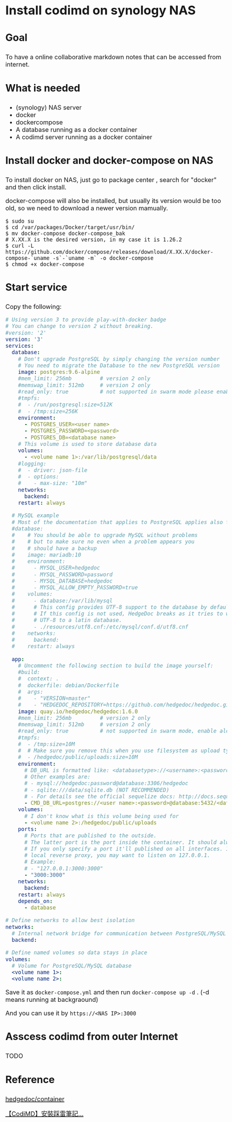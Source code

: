 <style>
    body{
    	font-size: 15pt;
    }
    h2{
        font-size: 28pt;
        font-weight: bold;
    }
    h3{
        font-size: 24pt;
        font-weight: bold;
    }
</style>

# Install codimd on synology NAS

### Goal

To have a online collaborative markdown notes that can be accessed from internet.

### What is needed

- (synology) NAS server
- docker
- dockercompose
- A database running as a docker container
- A codimd server running as a docker container 

### Install docker and docker-compose on NAS

To install docker on NAS, just go to package center , search for "docker" and then click install.

docker-compose will also be installed, but usually its version would be too old, so we need to download a newer version mamually.

```shell
$ sudo su 
$ cd /var/packages/Docker/target/usr/bin/
$ mv docker-compose docker-compose_bak
# X.XX.X is the desired version, in my case it is 1.26.2 
$ curl -L https://github.com/docker/compose/releases/download/X.XX.X/docker-compose-`uname -s`-`uname -m` -o docker-compose
$ chmod +x docker-compose
```

### Start service

Copy the following:

```yml
# Using version 3 to provide play-with-docker badge
# You can change to version 2 without breaking.
#version: '2'
version: '3'
services:
  database:
    # Don't upgrade PostgreSQL by simply changing the version number
    # You need to migrate the Database to the new PostgreSQL version
    image: postgres:9.6-alpine
    #mem_limit: 256mb         # version 2 only
    #memswap_limit: 512mb     # version 2 only
    #read_only: true          # not supported in swarm mode please enable along with tmpfs
    #tmpfs:
    #  - /run/postgresql:size=512K
    #  - /tmp:size=256K
    environment:
      - POSTGRES_USER=<user name>
      - POSTGRES_PASSWORD=<password>
      - POSTGRES_DB=<database name>
    # This volume is used to store database data  
    volumes:
      - <volume name 1>:/var/lib/postgresql/data
    #logging:
    #  - driver: json-file
    #  - options:
    #    - max-size: "10m"
    networks:
      backend:
    restart: always

  # MySQL example
  # Most of the documentation that applies to PostgreSQL applies also to MySQL
  #database:
  #    # You should be able to upgrade MySQL without problems
  #    # but to make sure no even when a problem appears you
  #    # should have a backup
  #    image: mariadb:10
  #    environment:
  #      - MYSQL_USER=hedgedoc
  #      - MYSQL_PASSWORD=password
  #      - MYSQL_DATABASE=hedgedoc
  #      - MYSQL_ALLOW_EMPTY_PASSWORD=true
  #    volumes:
  #      - database:/var/lib/mysql
  #      # This config provides UTF-8 support to the database by default
  #      # If this config is not used, HedgeDoc breaks as it tries to write
  #      # UTF-8 to a latin database.
  #      - ./resources/utf8.cnf:/etc/mysql/conf.d/utf8.cnf
  #    networks:
  #      backend:
  #    restart: always

  app:
    # Uncomment the following section to build the image yourself:
    #build:
    #  context: .
    #  dockerfile: debian/Dockerfile
    #  args:
    #    - "VERSION=master"
    #    - "HEDGEDOC_REPOSITORY=https://github.com/hedgedoc/hedgedoc.git"
    image: quay.io/hedgedoc/hedgedoc:1.6.0
    #mem_limit: 256mb         # version 2 only
    #memswap_limit: 512mb     # version 2 only
    #read_only: true          # not supported in swarm mode, enable along with tmpfs
    #tmpfs:
    #  - /tmp:size=10M
    #  # Make sure you remove this when you use filesystem as upload type
    #  - /hedgedoc/public/uploads:size=10M
    environment:
      # DB_URL is formatted like: <databasetype>://<username>:<password>@<hostname>:<port>/<database>
      # Other examples are:
      # - mysql://hedgedoc:password@database:3306/hedgedoc
      # - sqlite:///data/sqlite.db (NOT RECOMMENDED)
      # - For details see the official sequelize docs: http://docs.sequelizejs.com/en/v3/
      - CMD_DB_URL=postgres://<user name>:<password>@database:5432/<database name>
    volumes:
      # I don't know what is this volume being used for
      - <volume name 2>:/hedgedoc/public/uploads
    ports:
      # Ports that are published to the outside.
      # The latter port is the port inside the container. It should always stay on 3000
      # If you only specify a port it'll published on all interfaces. If you want to use a
      # local reverse proxy, you may want to listen on 127.0.0.1.
      # Example:
      # - "127.0.0.1:3000:3000"
      - "3000:3000"
    networks:
      backend:
    restart: always
    depends_on:
      - database

# Define networks to allow best isolation
networks:
  # Internal network bridge for communication between PostgreSQL/MySQL and codimd
  backend:

# Define named volumes so data stays in place
volumes:
  # Volume for PostgreSQL/MySQL database
  <volume name 1>:
  <volume name 2>:
```

Save it as `docker-compose.yml` and then run `docker-compose up -d` . (-d means running at backgraound)

And you can use it by `https://<NAS IP>:3000`

### Asscess codimd from outer Internet

TODO

### Reference

[hedgedoc/container](https://github.com/hedgedoc/container)

[【CodiMD】安裝踩雷筆記...](https://cynthiachuang.github.io/How-to-Setup-CodiMD/)
